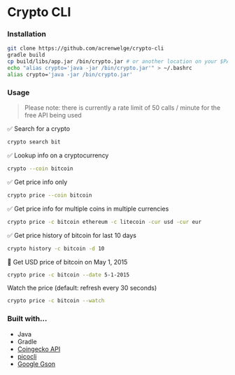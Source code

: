 # Crypto CLI

### Installation
```bash
git clone https://github.com/acrenwelge/crypto-cli
gradle build
cp build/libs/app.jar /bin/crypto.jar # or another location on your $PATH
echo "alias crypto='java -jar /bin/crypto.jar'" > ~/.bashrc
alias crypto='java -jar /bin/crypto.jar'
```

### Usage

> Please note: there is currently a rate limit of 50 calls / minute for the free API being used

✅ Search for a crypto
```bash
crypto search bit
```

✅ Lookup info on a cryptocurrency
```bash
crypto --coin bitcoin
```

✅ Get price info only
```bash
crypto price --coin bitcoin
```

✅ Get price info for multiple coins in multiple currencies
```bash
crypto price -c bitcoin ethereum -c litecoin -cur usd -cur eur
```

✅ Get price history of bitcoin for last 10 days
```bash
crypto history -c bitcoin -d 10
```

🤨 Get USD price of bitcoin on May 1, 2015
```bash
crypto price -c bitcoin --date 5-1-2015
```

Watch the price (default: refresh every 30 seconds)
```bash
crypto price -c bitcoin --watch
```

### Built with...
* Java
* Gradle
* [Coingecko API](https://www.coingecko.com/en/api/documentation?)
* [picocli](https://picocli.info/)
* [Google Gson](https://github.com/google/gson/blob/master/UserGuide.md)